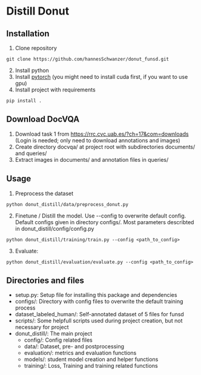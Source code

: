 # Distill Donut

## Installation
1. Clone repository
```
git clone https://github.com/hannesSchwanzer/donut_funsd.git
```
2. Install python
3. Install [pytorch](https://pytorch.org/get-started/locally/) (you might need to install cuda first, if you want to use gpu)
4. Install project with requirements
```
pip install .
```

## Download DocVQA
1. Download task 1 from https://rrc.cvc.uab.es/?ch=17&com=downloads (Login is needed; only need to download annotations and images)
2. Create directory docvqa/ at project root with subdirectories documents/ and queries/
3. Extract images in documents/ and annotation files in queries/

## Usage
1. Preprocess the dataset
``` 
python donut_distill/data/preprocess_donut.py
```
2. Finetune / Distill the model. Use --config to overwrite default config. Default configs given in directory configs/. Most parameters describted in donut_distill/config/config.py
```
python donut_distill/training/train.py --config <path_to_config>
```
3. Evaluate:
```
python donut_distill/evaluation/evaluate.py --config <path_to_config>
```


## Directories and files
- setup.py: Setup file for installing this package and dependencies
- configs/: Directory with config files to overwrite the default training process
- dataset_labeled_human/: Self-annotated dataset of 5 files for funsd
- scripts/: Some helpfull scripts used during project creation, but not necessary for project
- donut_distill/: The main project
    - config/: Config related files
    - data/: Dataset, pre- and postprocessing
    - evaluation/: metrics and evaluation functions
    - models/: student model creation and helper functions
    - training/: Loss, Training and training related functions
